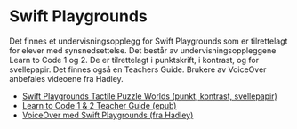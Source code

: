 # Swift Playgrounds

Det finnes et undervisningsopplegg for Swift Playgrounds som er tilrettelagt for elever med synsnedsettelse. Det består av undervisningsoppleggene Learn to Code 1 og 2. De er tilrettelagt i punktskrift, i kontrast, og for svellepapir. Det finnes også en Teachers Guide. Brukere av VoiceOver anbefales videoene fra Hadley.

- [Swift Playgrounds Tactile Puzzle Worlds (punkt, kontrast, svellepapir)](https://www.apple.com/education/k12/teaching-code/#accessibility)
- [Learn to Code 1 & 2 Teacher Guide (epub)](http://apple.co/accessible-teacherguide)
- [VoiceOver med Swift Playgrounds (fra Hadley)](https://hadley.edu/SwiftVideos.asp)
